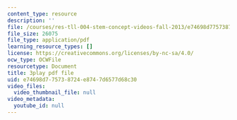```yaml
---
content_type: resource
description: ''
file: /courses/res-tll-004-stem-concept-videos-fall-2013/e74698d775738724e8747d6577d68c30_2HpF8R_cjR8.pdf
file_size: 26075
file_type: application/pdf
learning_resource_types: []
license: https://creativecommons.org/licenses/by-nc-sa/4.0/
ocw_type: OCWFile
resourcetype: Document
title: 3play pdf file
uid: e74698d7-7573-8724-e874-7d6577d68c30
video_files:
  video_thumbnail_file: null
video_metadata:
  youtube_id: null
---
```

